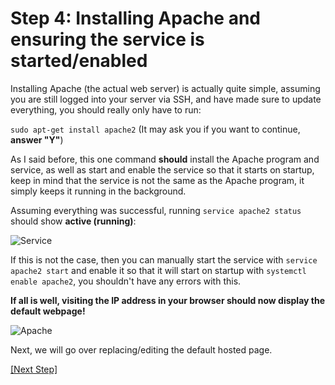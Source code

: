 # Step 4: Installing Apache and ensuring the service is started/enabled

Installing Apache (the actual web server) is actually quite simple, assuming you are still logged into your server via SSH, and have made sure to update everything, you should really only have to run:

```sudo apt-get install apache2``` (It may ask you if you want to continue, **answer "Y"**)

As I said before, this one command **should** install the Apache program and service, as well as start and enable the service so that it starts on startup, keep in mind that the service is not the same as the Apache program, it simply keeps it running in the background.

Assuming everything was successful, running ```service apache2 status``` should show **active (running)**:

![Service](service.png)

If this is not the case, then you can manually start the service with ```service apache2 start``` and enable it so that it will start on startup with ```systemctl enable apache2```, you shouldn't have any errors with this.

**If all is well, visiting the IP address in your browser should now display the default webpage!**

![Apache](apache.png)

Next, we will go over replacing/editing the default hosted page.

[[Next Step]](step5.md)
